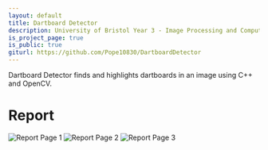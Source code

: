 ```yaml
---
layout: default
title: Dartboard Detector
description: University of Bristol Year 3 - Image Processing and Computer Vision Coursework (COMS30030)
is_project_page: true
is_public: true
giturl: https://github.com/Pope10830/DartboardDetector
---
```


Dartboard Detector finds and highlights dartboards in an image using C++ and OpenCV.

# Report
![Report Page 1](https://i.imgur.com/emiwEhp.png)
![Report Page 2](https://i.imgur.com/sjOAuU7.png)
![Report Page 3](https://i.imgur.com/iLgnDuO.png)
